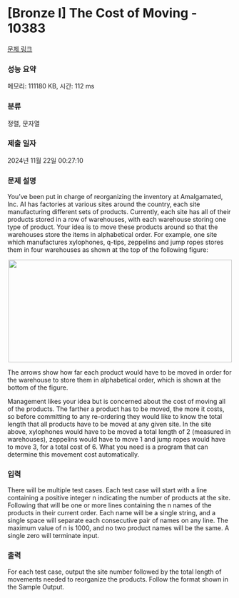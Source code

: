 # [Bronze I] The Cost of Moving - 10383 

[문제 링크](https://www.acmicpc.net/problem/10383) 

### 성능 요약

메모리: 111180 KB, 시간: 112 ms

### 분류

정렬, 문자열

### 제출 일자

2024년 11월 22일 00:27:10

### 문제 설명

<p>You’ve been put in charge of reorganizing the inventory at Amalgamated, Inc. AI has factories at various sites around the country, each site manufacturing different sets of products. Currently, each site has all of their products stored in a row of warehouses, with each warehouse storing one type of product. Your idea is to move these products around so that the warehouses store the items in alphabetical order. For example, one site which manufactures xylophones, q-tips, zeppelins and jump ropes stores them in four warehouses as shown at the top of the following figure:</p>

<p style="text-align: center;"><img alt="" src="" style="height:230px; width:501px"></p>

<p>The arrows show how far each product would have to be moved in order for the warehouse to store them in alphabetical order, which is shown at the bottom of the figure.</p>

<p>Management likes your idea but is concerned about the cost of moving all of the products. The farther a product has to be moved, the more it costs, so before committing to any re-ordering they would like to know the total length that all products have to be moved at any given site. In the site above, xylophones would have to be moved a total length of 2 (measured in warehouses), zeppelins would have to move 1 and jump ropes would have to move 3, for a total cost of 6. What you need is a program that can determine this movement cost automatically.</p>

### 입력 

 <p>There will be multiple test cases. Each test case will start with a line containing a positive integer n indicating the number of products at the site. Following that will be one or more lines containing the n names of the products in their current order. Each name will be a single string, and a single space will separate each consecutive pair of names on any line. The maximum value of n is 1000, and no two product names will be the same. A single zero will terminate input.</p>

### 출력 

 <p>For each test case, output the site number followed by the total length of movements needed to reorganize the products. Follow the format shown in the Sample Output.</p>

